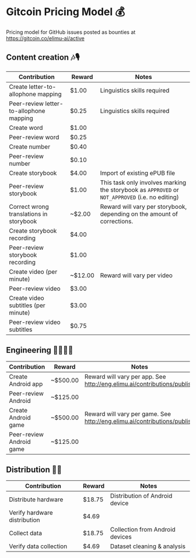 # Gitcoin Pricing Model 💰

Pricing model for GitHub issues posted as bounties at https://gitcoin.co/elimu-ai/active

## Content creation 🎶🎙️

|Contribution|Reward|Notes|
--- | --- | ---
|Create letter-to-allophone mapping|$1.00|Linguistics skills required|
|Peer-review letter-to-allophone mapping|$0.25|Linguistics skills required|
|Create word|$1.00||
|Peer-review word|$0.25||
|Create number|$0.40||
|Peer-review number|$0.10||
|Create storybook|$4.00|Import of existing ePUB file|
|Peer-review storybook|$1.00|This task only involves marking the storybook as `APPROVED` or `NOT_APPROVED` (i.e. no editing)|
|Correct wrong translations in storybook|~$2.00|Reward will vary per storybook, depending on the amount of corrections.|
|Create storybook recording|$4.00||
|Peer-review storybook recording|$1.00||
|Create video (per minute)|~$12.00|Reward will vary per video|
|Peer-review video|$3.00||
|Create video subtitles (per minute)|$3.00||
|Peer-review video subtitles|$0.75||

## Engineering 👩🏽‍💻📱

|Contribution|Reward|Notes|
--- | --- | ---
|Create Android app|~$500.00|Reward will vary per app. See http://eng.elimu.ai/contributions/publish|
|Peer-review Android|~$125.00||
|Create Android game|~$500.00|Reward will vary per game. See http://eng.elimu.ai/contributions/publish|
|Peer-review Android game|~$125.00||

## Distribution 🛵💨

|Contribution|Reward|Notes|
--- | --- | ---
|Distribute hardware|$18.75|Distribution of Android device|
|Verify hardware distribution|$4.69||
|Collect data|$18.75|Collection from Android devices|
|Verify data collection|$4.69|Dataset cleaning & analysis|
